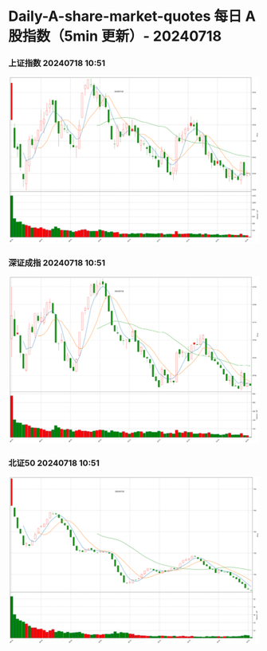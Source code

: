 
# Daily-A-share-market-quotes 每日 A 股指数（5min 更新）- 20240718

### 上证指数 20240718 10:51
![](./fig/2024/7/20240718-sh000001.png)

### 深证成指 20240718 10:51
![](./fig/2024/7/20240718-sz399001.png)

### 北证50 20240718 10:51
![](./fig/2024/7/20240718-bj899050.png)
